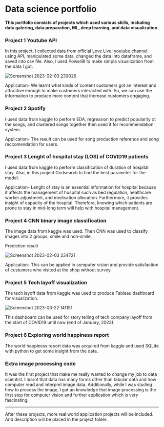 # Data science portfolio 

**This portfolio consists of projects which used various skills, including data gatering, data preparation, ML, deep learning, and data visualization.**

### Project 1 Youtube API 
In this project, I collected data from official Love Live! youtube channel using API, manipulated some data, changed the data into dataframe, and saved into csv file.
Also, I used PowerBI to make simple visualization from the data I got. 


![Screenshot 2023-02-03 230029](https://user-images.githubusercontent.com/123642022/216652077-2a691d59-804d-4d26-a813-ae09649ea159.png)

Application- 
We learnt what kinds of content customers got an interest and attractive enough to make customers interacted with. So, we can use the information to produce more content that increase customers engaging. 

### Project 2 Spotify 
I used data from kaggle to perform EDA, regression to predict popularity ot the songs, and clustered songs together then used it for recommendation system.

Application-
The result can be used for song production reference and song reccomendation for users.

### Project 3 Lenght of hospital stay (LOS) of COVID19 patients    
I used data from kaggle to perform classification of duration of hospital stay. Also, in this project Gridsearch to find the best parameter for the model. 

Application-
Lenght of stay is an essential information for hospital because it affects the management of hospital such as bed regulation, healthcare worker adjustment, and medication allocation. Furthermore, it provides insight of capacity of the hospital. Therefore, knowing which patients are prone to stay in mid-long term will help with hospital management. 

### Project 4 CNN binary image classification   
The image data from kaggle was used. Then CNN was used to classify images into 2 groups; smile and non-smile.  

Prediction result


![Screenshot 2023-02-03 234721](https://user-images.githubusercontent.com/123642022/216660175-9a0a8ced-ce9e-41fc-8cd9-46fa8a83a9ec.png)

Application-
This can be applied in computer vision and provide satisfaction of custumers who visited at the shop without survey. 

### Project 5 Tech layoff visualization   
The tech layoff data from kaggle was used to produce Tableau dashboard for visualization.

![Screenshot 2023-03-22 141151](https://user-images.githubusercontent.com/123642022/226828087-b5303446-2bf7-4962-a513-627028f78e55.png)

This dashboard can be used for story telling of tech company layoff from the start of COVID19 until now (end of January, 2023). 

### Project 6  Exploring world happiness report     
The world happiness report data was acquired from kaggle and used SQLite with python to get some insight from the data. 

### Extra image processing code 
It was the first project that make me really wanted to change my job to data scientist. I learnt that data has many forms other than tabular data and how computer read and interpret image data. Additionally, while I was studing how to process the image, I got an knowledge that image processing is the first step for computer vision and further application which is very fascinating. 

___

After these projects, more real world application projects will be included. And description will be placed in the project folder. 




